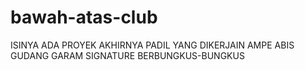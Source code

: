 # bawah-atas-club
ISINYA ADA PROYEK AKHIRNYA PADIL YANG DIKERJAIN AMPE ABIS GUDANG GARAM SIGNATURE BERBUNGKUS-BUNGKUS
